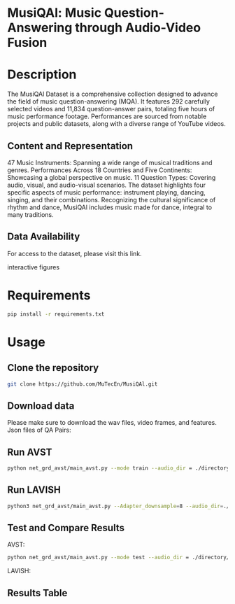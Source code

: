 # MusiQAl: Music Question-Answering through Audio-Video Fusion

# Description

The MusiQAl Dataset is a comprehensive collection designed to advance the field of music question-answering (MQA). It features 292 carefully selected videos and 11,834 question-answer pairs, totaling five hours of music performance footage. Performances are sourced from notable projects and public datasets, along with a diverse range of YouTube videos.

## Content and Representation
47 Music Instruments: Spanning a wide range of musical traditions and genres.
Performances Across 18 Countries and Five Continents: Showcasing a global perspective on music.
11 Question Types: Covering audio, visual, and audio-visual scenarios.
The dataset highlights four specific aspects of music performance: instrument playing, dancing, singing, and their combinations. Recognizing the cultural significance of rhythm and dance, MusiQAl includes music made for dance, integral to many traditions.

## Data Availability
For access to the dataset, please visit this link.

interactive figures

# Requirements

```bash 
pip install -r requirements.txt
```

# Usage

## Clone the repository

``` bash
git clone https://github.com/MuTecEn/MusiQAl.git
```

## Download data

Please make sure to download the wav files, video frames, and features.
Json files of QA Pairs: 

## Run AVST

```bash
python net_grd_avst/main_avst.py --mode train --audio_dir = ./directory/to/your/audio/features/ --video_res14x14_dir = ./directory/to/your/video/features
```

## Run LAVISH 

```bash
python3 net_grd_avst/main_avst.py --Adapter_downsample=8 --audio_dir=./directory/to/your/audio/features/ --batch-size=1 --early_stop=5 --epochs=30 --is_before_layernorm=1 --is_bn=0 --is_gate=1 --is_multimodal=1 --is_post_layernorm=1 --is_vit_ln=1 --lr=8e-05 --lr_block=3e-06 --num_conv_group=4 --num_tokens=64 --num_workers=16 --video_res14x14_dir=./directory/to/your/video/features --wandb=1
```

## Test and Compare Results

AVST:

```bash
python net_grd_avst/main_avst.py --mode test --audio_dir = ./directory/to/your/audio/features/ --video_res14x14_dir = ./directory/to/your/video/features
```

LAVISH: 

## Results Table
